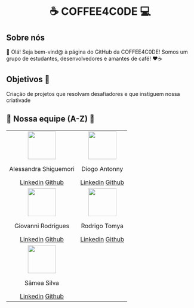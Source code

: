 <div align="center"><h1>☕ COFFEE4C0DE 💻</h1></div>

## Sobre nós

👋 Olá! Seja bem-vind@ à página do GitHub da COFFEE4C0DE! Somos um grupo de estudantes, desenvolvedores e amantes de café! ❤️☕

## Objetivos 🎯

Criação de projetos que resolvam desafiadores e que instiguem nossa criativade

## 💪 Nossa equipe (A-Z) 💪

<table align="center">
  <tr>
    <td align="center">
      <img src="-" width="75px">
      <p>Alessandra Shiguemori</p>
      <a href="https://www.linkedin.com/in/alessandra-shiguemori-32368131/">Linkedin</a>
      <a href="https://github.com/foxczie">Github</a>
    </td>
    <td align="center">
      <img src="-" width="75px">
      <p>Diogo Antonny</p>
      <a href="https://www.linkedin.com/in/diogo-antonny/">Linkedin</a>
      <a href="https://github.com/DiogoJP202">Github</a>
    </td>
  </tr>
  <tr>
    <td align="center">
      <img src="-" width="75px">
      <p>Giovanni Rodrigues</p>
      <a href="https://www.linkedin.com/in/giovanni-rodrigues-5b2259325/">Linkedin</a>
      <a href="https://github.com/GioDev29">Github</a>
    </td>
    <td align="center">
      <img src="-" width="75px">
      <p>Rodrigo Tomya</p>
      <a href="https://www.linkedin.com/in/rodrigo-tomya-maruyama-7483462ab/">Linkedin</a>
      <a href="https://github.com/DigoTomya">Github</a>
    </td>
  </tr>
  <tr>
    <td align="center">
      <img src="-" width="75px">
      <p>Sâmea Silva</p>
      <a href="https://www.linkedin.com/in/samea-silva/">Linkedin</a>
      <a href="https://github.com/samea-jesus0">Github</a>
    </td>
    <td></td>
  </tr>
</table>
